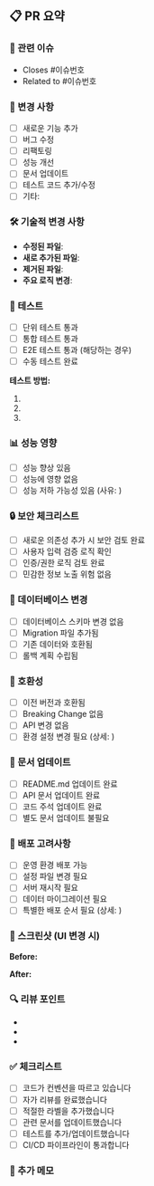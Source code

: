 ## 📋 PR 요약
<!-- PR의 목적과 주요 변경 사항을 간략히 설명해 주세요 -->

### 🔗 관련 이슈
<!-- 해당하는 이슈가 있다면 링크해 주세요 -->
- Closes #이슈번호
- Related to #이슈번호

### 📝 변경 사항
<!-- 주요 변경 사항을 체크박스 형태로 작성해 주세요 -->
- [ ] 새로운 기능 추가
- [ ] 버그 수정
- [ ] 리팩토링
- [ ] 성능 개선
- [ ] 문서 업데이트
- [ ] 테스트 코드 추가/수정
- [ ] 기타: 

### 🛠️ 기술적 변경 사항
<!-- 기술적인 변경 내용을 자세히 설명해 주세요 -->
- **수정된 파일**: 
- **새로 추가된 파일**: 
- **제거된 파일**: 
- **주요 로직 변경**: 

### 🧪 테스트
<!-- 테스트 관련 정보를 작성해 주세요 -->
- [ ] 단위 테스트 통과
- [ ] 통합 테스트 통과
- [ ] E2E 테스트 통과 (해당하는 경우)
- [ ] 수동 테스트 완료

**테스트 방법:**
<!-- 리뷰어가 테스트할 수 있는 방법을 작성해 주세요 -->
1. 
2. 
3. 

### 📊 성능 영향
<!-- 성능에 미치는 영향이 있다면 작성해 주세요 -->
- [ ] 성능 향상 있음
- [ ] 성능에 영향 없음
- [ ] 성능 저하 가능성 있음 (사유: )

### 🔒 보안 체크리스트
<!-- 보안 관련 사항을 확인해 주세요 -->
- [ ] 새로운 의존성 추가 시 보안 검토 완료
- [ ] 사용자 입력 검증 로직 확인
- [ ] 인증/권한 로직 검토 완료
- [ ] 민감한 정보 노출 위험 없음

### 🔄 데이터베이스 변경
<!-- 데이터베이스 변경이 있다면 작성해 주세요 -->
- [ ] 데이터베이스 스키마 변경 없음
- [ ] Migration 파일 추가됨
- [ ] 기존 데이터와 호환됨
- [ ] 롤백 계획 수립됨

### 📱 호환성
<!-- 호환성 관련 정보를 작성해 주세요 -->
- [ ] 이전 버전과 호환됨
- [ ] Breaking Change 없음
- [ ] API 변경 없음
- [ ] 환경 설정 변경 필요 (상세: )

### 📖 문서 업데이트
<!-- 문서 관련 업데이트를 확인해 주세요 -->
- [ ] README.md 업데이트 완료
- [ ] API 문서 업데이트 완료
- [ ] 코드 주석 업데이트 완료
- [ ] 별도 문서 업데이트 불필요

### 🎯 배포 고려사항
<!-- 배포 시 고려해야 할 사항들을 작성해 주세요 -->
- [ ] 운영 환경 배포 가능
- [ ] 설정 파일 변경 필요
- [ ] 서버 재시작 필요
- [ ] 데이터 마이그레이션 필요
- [ ] 특별한 배포 순서 필요 (상세: )

### 📸 스크린샷 (UI 변경 시)
<!-- UI 변경이 있다면 before/after 스크린샷을 첨부해 주세요 -->

**Before:**


**After:**


### 🔍 리뷰 포인트
<!-- 리뷰어가 특별히 확인해야 할 부분을 작성해 주세요 -->
- 
- 
- 

### ✅ 체크리스트
<!-- PR 제출 전 체크리스트 -->
- [ ] 코드가 컨벤션을 따르고 있습니다
- [ ] 자가 리뷰를 완료했습니다
- [ ] 적절한 라벨을 추가했습니다
- [ ] 관련 문서를 업데이트했습니다
- [ ] 테스트를 추가/업데이트했습니다
- [ ] CI/CD 파이프라인이 통과합니다

### 💬 추가 메모
<!-- 추가로 전달하고 싶은 내용이 있다면 작성해 주세요 -->